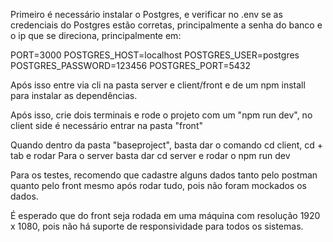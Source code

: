 Primeiro é necessário instalar o Postgres, e verificar no .env se as credenciais do Postgres estão corretas, principalmente a senha do banco e o ip que se direciona, principalmente em:

PORT=3000
POSTGRES_HOST=localhost
POSTGRES_USER=postgres
POSTGRES_PASSWORD=123456
POSTGRES_PORT=5432

Após isso entre via cli na pasta server e client/front e de um npm install para instalar as dependências.

Após isso, crie dois terminais e rode o projeto com um "npm run dev", no client side é necessário entrar na pasta "front"

Quando dentro da pasta "baseproject", basta dar o comando cd client, cd + tab e rodar
Para o server basta dar cd server e rodar o npm run dev

Para os testes, recomendo que cadastre alguns dados tanto pelo postman quanto pelo front mesmo após rodar tudo, pois não foram mockados os dados.

É esperado que do front seja rodada em uma máquina com resolução 1920 x 1080, pois não há suporte de responsividade para todos os sistemas.
